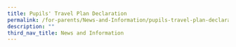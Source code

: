 ```yaml
---
title: Pupils' Travel Plan Declaration
permalink: /for-parents/News-and-Information/pupils-travel-plan-declaration/
description: ""
third_nav_title: News and Information
---
```

